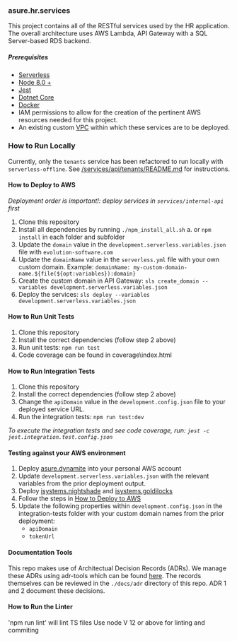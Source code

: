 ### asure.hr.services

This project contains all of the RESTful services used by the HR application. The overall
architecture uses AWS Lambda, API Gateway with a SQL Server-based RDS backend.

##### Prerequisites

-   [Serverless](https://serverless.com/)
-   [Node 8.0 + ](https://nodejs.org/en/)
-   [Jest](https://jestjs.io/)
-   [Dotnet Core](https://dotnet.microsoft.com/download)
-   [Docker](https://www.docker.com/)
-   IAM permissions to allow for the creation of the pertinent AWS resources needed for this project.
-   An existing custom [VPC](https://aws.amazon.com/vpc/) within which these services are to be deployed.

### How to Run Locally

Currently, only the `tenants` service has been refactored to run locally with `serverless-offline`. See [/services/api/tenants/README.md](/services/api/tenants/README.md) for instructions.

#### How to Deploy to AWS

_Deployment order is important!: deploy services in `services/internal-api` first_

1. Clone this repository
2. Install all dependencies by running `./npm_install_all.sh`
    a. or `npm install` in each folder and subfolder
3. Update the `domain` value in the `development.serverless.variables.json` file with `evolution-software.com`
4. Update the `domainName` value in the `serverless.yml` file with your own custom domain. Example: `domainName: my-custom-domain-name.${file(${opt:variables}):domain}`
5. Create the custom domain in API Gateway: `sls create_domain --variables development.serverless.variables.json`
6. Deploy the services: `sls deploy --variables development.serverless.variables.json`

#### How to Run Unit Tests

1. Clone this repository
2. Install the correct dependencies (follow step 2 above)
3. Run unit tests: `npm run test`
4. Code coverage can be found in coverage\index.html

#### How to Run Integration Tests

1. Clone this repository
2. Install the correct dependencies (follow step 2 above)
3. Change the `apiDomain` value in the `development.config.json` file to your deployed service URL.
4. Run the integration tests: `npm run test:dev`

_To execute the integration tests and see code coverage, run: `jest -c jest.integration.test.config.json`_

#### Testing against your AWS environment

1. Deploy [asure.dynamite](https://bitbucket.org/iSystemsTeam/asure.dynamite/src/master/) into your personal AWS account
2. Update `development.serverless.variables.json` with the relevant variables from the prior deployment output.
3. Deploy [isystems.nightshade](https://bitbucket.org/iSystemsTeam/isystems.nightshade/src/v3/) and [isystems.goldilocks](https://bitbucket.org/iSystemsTeam/isystems.goldilocks/src/master/)
4. Follow the steps in [How to Deploy to AWS](#How-to-Deploy-to-AWS)
5. Update the following properties within `development.config.json` in the integration-tests folder with your custom domain names from the prior deployment:
    - `apiDomain`
    - `tokenUrl`

#### Documentation Tools

This repo makes use of Architectual Decision Records (ADRs). We manage these ADRs using adr-tools which can be found [here](https://github.com/npryce/adr-tools). The records themselves can be reviewed in the `./docs/adr` directory of this repo. ADR 1 and 2 document these decisions.

#### How to Run the Linter

'npm run lint' will lint TS files
Use node V 12 or above for linting and commiting